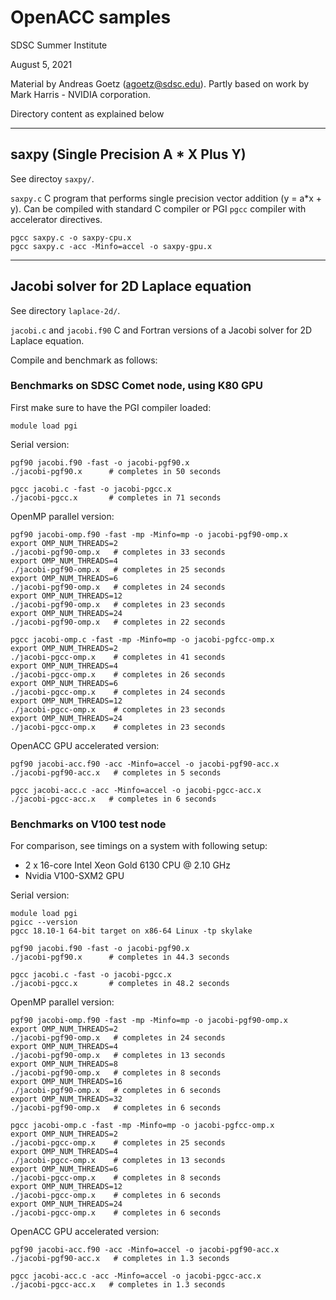 # OpenACC samples

SDSC Summer Institute

August 5, 2021

Material by Andreas Goetz (agoetz@sdsc.edu).
Partly based on work by Mark Harris - NVIDIA corporation.

Directory content as explained below

---
## saxpy (Single Precision A * X Plus Y)
See directoy `saxpy/`.

`saxpy.c`
C program that performs single precision vector addition (y = a*x + y).
Can be compiled with standard C compiler or PGI `pgcc` compiler with
accelerator directives.

```
pgcc saxpy.c -o saxpy-cpu.x
pgcc saxpy.c -acc -Minfo=accel -o saxpy-gpu.x
```

---
## Jacobi solver for 2D Laplace equation
See directory `laplace-2d/`.

`jacobi.c` and
`jacobi.f90`
C and Fortran versions of a Jacobi solver for 2D Laplace equation.

Compile and benchmark as follows:


### Benchmarks on SDSC Comet node, using K80 GPU
First make sure to have the PGI compiler loaded:
```
module load pgi
```

Serial version:
```
pgf90 jacobi.f90 -fast -o jacobi-pgf90.x
./jacobi-pgf90.x      # completes in 50 seconds

pgcc jacobi.c -fast -o jacobi-pgcc.x
./jacobi-pgcc.x       # completes in 71 seconds
```

OpenMP parallel version:
```
pgf90 jacobi-omp.f90 -fast -mp -Minfo=mp -o jacobi-pgf90-omp.x
export OMP_NUM_THREADS=2
./jacobi-pgf90-omp.x   # completes in 33 seconds
export OMP_NUM_THREADS=4
./jacobi-pgf90-omp.x   # completes in 25 seconds
export OMP_NUM_THREADS=6
./jacobi-pgf90-omp.x   # completes in 24 seconds
export OMP_NUM_THREADS=12
./jacobi-pgf90-omp.x   # completes in 23 seconds
export OMP_NUM_THREADS=24
./jacobi-pgf90-omp.x   # completes in 22 seconds

pgcc jacobi-omp.c -fast -mp -Minfo=mp -o jacobi-pgfcc-omp.x
export OMP_NUM_THREADS=2
./jacobi-pgcc-omp.x    # completes in 41 seconds
export OMP_NUM_THREADS=4
./jacobi-pgcc-omp.x    # completes in 26 seconds
export OMP_NUM_THREADS=6
./jacobi-pgcc-omp.x    # completes in 24 seconds
export OMP_NUM_THREADS=12
./jacobi-pgcc-omp.x    # completes in 23 seconds
export OMP_NUM_THREADS=24
./jacobi-pgcc-omp.x    # completes in 23 seconds
```

OpenACC GPU accelerated version:
```
pgf90 jacobi-acc.f90 -acc -Minfo=accel -o jacobi-pgf90-acc.x
./jacobi-pgf90-acc.x   # completes in 5 seconds

pgcc jacobi-acc.c -acc -Minfo=accel -o jacobi-pgcc-acc.x
./jacobi-pgcc-acc.x   # completes in 6 seconds
```

### Benchmarks on V100 test node
For comparison, see timings on a system with following setup:
- 2 x 16-core Intel Xeon Gold 6130 CPU @ 2.10 GHz
- Nvidia V100-SXM2 GPU

Serial version:
```
module load pgi
pgicc --version
pgcc 18.10-1 64-bit target on x86-64 Linux -tp skylake 

pgf90 jacobi.f90 -fast -o jacobi-pgf90.x
./jacobi-pgf90.x      # completes in 44.3 seconds

pgcc jacobi.c -fast -o jacobi-pgcc.x
./jacobi-pgcc.x       # completes in 48.2 seconds
```

OpenMP parallel version:
```
pgf90 jacobi-omp.f90 -fast -mp -Minfo=mp -o jacobi-pgf90-omp.x
export OMP_NUM_THREADS=2
./jacobi-pgf90-omp.x   # completes in 24 seconds
export OMP_NUM_THREADS=4
./jacobi-pgf90-omp.x   # completes in 13 seconds
export OMP_NUM_THREADS=8
./jacobi-pgf90-omp.x   # completes in 8 seconds
export OMP_NUM_THREADS=16
./jacobi-pgf90-omp.x   # completes in 6 seconds
export OMP_NUM_THREADS=32
./jacobi-pgf90-omp.x   # completes in 6 seconds

pgcc jacobi-omp.c -fast -mp -Minfo=mp -o jacobi-pgfcc-omp.x
export OMP_NUM_THREADS=2
./jacobi-pgcc-omp.x    # completes in 25 seconds
export OMP_NUM_THREADS=4
./jacobi-pgcc-omp.x    # completes in 13 seconds
export OMP_NUM_THREADS=6
./jacobi-pgcc-omp.x    # completes in 8 seconds
export OMP_NUM_THREADS=12
./jacobi-pgcc-omp.x    # completes in 6 seconds
export OMP_NUM_THREADS=24
./jacobi-pgcc-omp.x    # completes in 6 seconds
```

OpenACC GPU accelerated version:
```
pgf90 jacobi-acc.f90 -acc -Minfo=accel -o jacobi-pgf90-acc.x
./jacobi-pgf90-acc.x   # completes in 1.3 seconds

pgcc jacobi-acc.c -acc -Minfo=accel -o jacobi-pgcc-acc.x
./jacobi-pgcc-acc.x   # completes in 1.3 seconds
```

